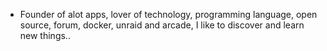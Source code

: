- Founder of alot apps, lover of technology, programming language, open source, forum, docker, unraid and arcade, I like to discover and learn new things..
  <br>






































































































































































































































































































































































































































































































































































































































































